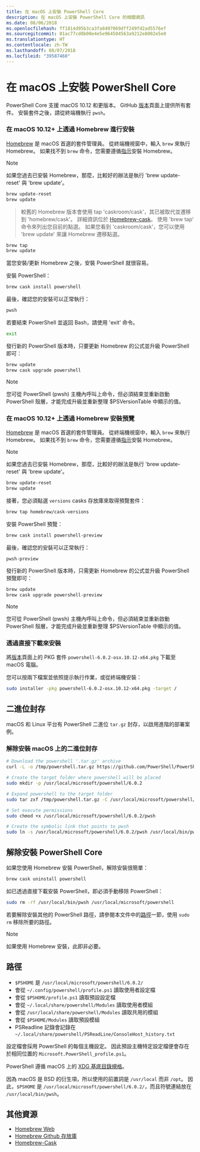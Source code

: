 ```yaml
---
title: 在 macOS 上安裝 PowerShell Core
description: 在 macOS 上安裝 PowerShell Core 的相關資訊
ms.date: 08/06/2018
ms.openlocfilehash: ff1814d95b3ca3fa8497069dff249fd2ad5576ef
ms.sourcegitcommit: 01ac77cd0b00e4e5e964504563a9212e8002e5e0
ms.translationtype: HT
ms.contentlocale: zh-TW
ms.lasthandoff: 08/07/2018
ms.locfileid: "39587460"
---
```

# <a name="installing-powershell-core-on-macos"></a>在 macOS 上安裝 PowerShell Core

PowerShell Core 支援 macOS 10.12 和更版本。
GitHub [版本][]頁面上提供所有套件。
安裝套件之後，請從終端機執行 `pwsh`。

### <a name="installation-via-homebrew-on-macos-1012"></a>在 macOS 10.12+ 上透過 Homebrew 進行安裝

[Homebrew][ brew] 是 macOS 首選的套件管理員。
從終端機視窗中，輸入 `brew` 來執行 Homebrew。  如果找不到 `brew` 命令，您需要遵循[指示][brew]安裝 Homebrew。

> [!NOTE]
> 如果您過去已安裝 Homebrew，那麼，比較好的辦法是執行 'brew update-reset' 與 'brew update'。
```sh
brew update-reset
brew update
```

> 較舊的 Homebrew 版本會使用 tap 'caskroom/cask'，其已被取代並遷移到 'homebrew/cask'。  詳細資訊位於 [Homebrew-cask][cask]。 使用 'brew tap' 命令來列出您目前的點選。  如果您看到 'caskroom/cask'，您可以使用 'brew update' 來讓 Homebrew 遷移點選。

```sh
brew tap
brew update
```

當您安裝/更新 Homebrew 之後，安裝 PowerShell 就很容易。

安裝 PowerShell：

```sh
brew cask install powershell
```

最後，確認您的安裝可以正常執行：

```sh
pwsh
```

若要結束 PowerShell 並返回 Bash，請使用 'exit' 命令。
```sh
exit
```

發行新的 PowerShell 版本時，只要更新 Homebrew 的公式並升級 PowerShell 即可：

```sh
brew update
brew cask upgrade powershell
```

> [!NOTE]
> 您可從 PowerShell (pwsh) 主機內呼叫上命令，但必須結束並重新啟動 PowerShell 殼層，才能完成升級並重新整理 $PSVersionTable 中顯示的值。

### <a name="installing-preview-via-homebrew-on-macos-1012"></a>在 macOS 10.12+ 上透過 Homebrew 安裝預覽

[Homebrew][ brew] 是 macOS 首選的套件管理員。
從終端機視窗中，輸入 `brew` 來執行 Homebrew。  如果找不到 `brew` 命令，您需要遵循[指示][brew]安裝 Homebrew。

> [!NOTE]
> 如果您過去已安裝 Homebrew，那麼，比較好的辦法是執行 'brew update-reset' 與 'brew update'。
```sh
brew update-reset
brew update
```

接著，您必須點選 `versions` casks 存放庫來取得預覽套件：

```sh
brew tap homebrew/cask-versions
```

安裝 PowerShell 預覽：

```sh
brew cask install powershell-preview
```

最後，確認您的安裝可以正常執行：

```sh
pwsh-preview
```

發行新的 PowerShell 版本時，只需更新 Homebrew 的公式並升級 PowerShell 預覽即可：

```sh
brew update
brew cask upgrade powershell-preview
```

> [!NOTE]
> 您可從 PowerShell (pwsh) 主機內呼叫上命令，但必須結束並重新啟動 PowerShell 殼層，才能完成升級並重新整理 $PSVersionTable 中顯示的值。

### <a name="installation-via-direct-download"></a>透過直接下載來安裝

將[版本][]頁面上的 PKG 套件 `powershell-6.0.2-osx.10.12-x64.pkg` 下載至 macOS 電腦。

您可以按兩下檔案並依照提示執行作業，或從終端機安裝：

```sh
sudo installer -pkg powershell-6.0.2-osx.10.12-x64.pkg -target /
```

## <a name="binary-archives"></a>二進位封存

macOS 和 Linux 平台有 PowerShell 二進位 `tar.gz` 封存，以啟用進階的部署案例。

### <a name="installing-binary-archives-on-macos"></a>解除安裝 macOS 上的二進位封存

```sh
# Download the powershell '.tar.gz' archive
curl -L -o /tmp/powershell.tar.gz https://github.com/PowerShell/PowerShell/releases/download/v6.0.2/powershell-6.0.2-osx-x64.tar.gz

# Create the target folder where powershell will be placed
sudo mkdir -p /usr/local/microsoft/powershell/6.0.2

# Expand powershell to the target folder
sudo tar zxf /tmp/powershell.tar.gz -C /usr/local/microsoft/powershell/6.0.2

# Set execute permissions
sudo chmod +x /usr/local/microsoft/powershell/6.0.2/pwsh

# Create the symbolic link that points to pwsh
sudo ln -s /usr/local/microsoft/powershell/6.0.2/pwsh /usr/local/bin/pwsh
```

## <a name="uninstalling-powershell-core"></a>解除安裝 PowerShell Core

如果您使用 Homebrew 安裝 PowerShell，解除安裝很簡單：

```sh
brew cask uninstall powershell
```

如已透過直接下載安裝 PowerShell，即必須手動移除 PowerShell：

```sh
sudo rm -rf /usr/local/bin/pwsh /usr/local/microsoft/powershell
```

若要解除安裝其他的 PowerShell 路徑，請參閱本文件中的[路徑][]一節，使用 `sudo rm` 移除所要的路徑。

> [!NOTE]
> 如果使用 Homebrew 安裝，此即非必要。

[路徑]:#paths

## <a name="paths"></a>路徑

* `$PSHOME` 是 `/usr/local/microsoft/powershell/6.0.2/`
* 會從 `~/.config/powershell/profile.ps1` 讀取使用者設定檔
* 會從 `$PSHOME/profile.ps1` 讀取預設設定檔
* 會從 `~/.local/share/powershell/Modules` 讀取使用者模組
* 會從 `/usr/local/share/powershell/Modules` 讀取共用的模組
* 會從 `$PSHOME/Modules` 讀取預設模組
* PSReadline 記錄會記錄在 `~/.local/share/powershell/PSReadLine/ConsoleHost_history.txt`

設定檔會採用 PowerShell 的每個主機設定。
因此預設主機特定設定檔便會存在於相同位置的 `Microsoft.PowerShell_profile.ps1`。

PowerShell 遵循 macOS 上的 [XDG 基底目錄規格][xdg-bds]。

因為 macOS 是 BSD 的衍生項，所以使用的前置詞是 `/usr/local` 而非 `/opt`。
因此，`$PSHOME` 是 `/usr/local/microsoft/powershell/6.0.2/`，而且符號連結放在 `/usr/local/bin/pwsh`。

## <a name="additional-resources"></a>其他資源

* [Homebrew Web][brew]
* [Homebrew Github 存放庫][GitHub]
* [Homebrew-Cask][cask]


[brew]: http://brew.sh/
[GitHub]: https://github.com/Homebrew
[Cask]: https://github.com/Homebrew/homebrew-cask
[版本]: https://github.com/PowerShell/PowerShell/releases/latest
[xdg-bds]: https://specifications.freedesktop.org/basedir-spec/basedir-spec-latest.html
